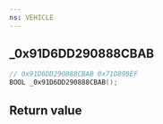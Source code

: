 ```yaml
---
ns: VEHICLE
---
```

## _0x91D6DD290888CBAB

```c
// 0x91D6DD290888CBAB 0x71D898EF
BOOL _0x91D6DD290888CBAB();
```


## Return value
